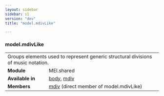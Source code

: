 ```yaml
---
layout: sidebar
sidebar: s1
version: "dev"
title: "model.mdivLike"

---
```


<div class="classSpec model">
   <h3 id="model.mdivLike">model.mdivLike</h3>
   <table class="wovenodd">
      <tr>
         <td colspan="2" class="wovenodd-col2">Groups elements used to represent generic structural divisions of music notation.</td>
      </tr>
      <tr>
         <td class="wovenodd-col1"><strong>Module</strong></td>
         <td class="wovenodd-col2">MEI.shared</td>
      </tr>
      <tr>
         <td class="wovenodd-col1"><strong>Available in</strong></td>
         <td class="wovenodd-col2">
            <div class="parent">
               <div><a class="link_odd_elementSpec" href="{{ site.baseurl }}/{{ page.version }}/elements/body.html">body</a>, <a class="link_odd_elementSpec" href="{{ site.baseurl }}/{{ page.version }}/elements/mdiv.html">mdiv</a></div>
            </div>
         </td>
      </tr>
      <tr>
         <td class="wovenodd-col1"><strong>Members</strong></td>
         <td class="wovenodd-col2">
            <div class="parent">
               <div><a class="link_odd_elementSpec" href="{{ site.baseurl }}/{{ page.version }}/elements/mdiv.html">mdiv</a> (direct member of model.mdivLike)
               </div>
            </div>
         </td>
      </tr>
   </table>
</div>